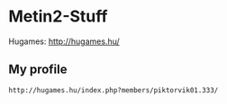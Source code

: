 # Metin2-Stuff
Hugames: http://hugames.hu/

## My profile

```bash
http://hugames.hu/index.php?members/piktorvik01.333/
```


